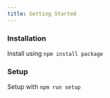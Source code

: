 ```yaml
---
title: Getting Started
---
```

### Installation

Install using `npm install package`

### Setup

Setup with `npm run setup`
